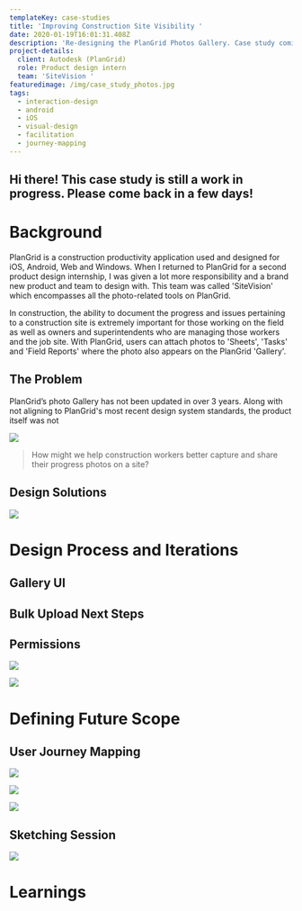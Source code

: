 ```yaml
---
templateKey: case-studies
title: 'Improving Construction Site Visibility '
date: 2020-01-19T16:01:31.408Z
description: 'Re-designing the PlanGrid Photos Gallery. Case study coming soon! '
project-details:
  client: Autodesk (PlanGrid)
  role: Product design intern
  team: 'SiteVision '
featuredimage: /img/case_study_photos.jpg
tags:
  - interaction-design
  - android
  - iOS
  - visual-design
  - facilitation
  - journey-mapping
---
```

## Hi there! This case study is still a work in progress. Please come back in a few days!

# Background 

PlanGrid is a construction productivity application used and designed for iOS, Android, Web and Windows. When I returned to PlanGrid for a second product design internship, I was given a lot more responsibility and a brand new product and team to design with. This team was called 'SiteVision' which encompasses all the photo-related tools on PlanGrid.

In construction, the ability to document the progress and issues pertaining to a construction site is extremely important for those working on the field as well as owners and superintendents who are managing those workers and the job site. With PlanGrid, users can attach photos to 'Sheets', 'Tasks' and 'Field Reports' where the photo also appears on the PlanGrid 'Gallery'. 

## The Problem

PlanGrid’s photo Gallery has not been updated in over 3 years. Along with not aligning to PlanGrid's most recent design system standards, the product itself was not 

![](/img/old-gallery.png)

> How might we help construction workers better capture and share their progress photos on a site? 

## Design Solutions

![](/img/bulk_upload_web.gif)

# Design Process and Iterations

## Gallery UI

## Bulk Upload Next Steps

## Permissions

![](/img/diwya-co-op-shareout-4-1.png)

![](/img/diwya-co-op-shareout-5-1.png)

# 

# Defining Future Scope

## User Journey Mapping

![](/img/user_journey_mapping_session.jpg)

![](/img/final_journey_map.jpg)

![](/img/diwya-co-op-shareout-1.png)

## Sketching Session

![](/img/sketching_session.jpg)

# Learnings
